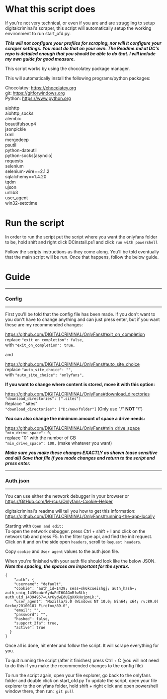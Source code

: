 <h1>
What this script does
</h1>

If you're not very technical, or even if you are and are struggling to setup digitalcriminal's scraper, this script will automatically setup the working environment to run start_ofd.py.

<em> <strong> This will not configure your profiles for scraping, nor will it configure your scraper settings. You must do that on your own. The Readme.md at DC's repo is detailed enough that you should be able to do that. I will include my own guide for good measure. </strong> </em>

This script works by using the chocolatey package manager.

This will automatically install the following programs/python packages:

Chocolatey: https://chocolatey.org <br>
git: https://gitforwindows.org <br>
Python: https://www.python.org <br>

aiohttp <br>
aiohttp_socks <br>
alembic <br>
beautifulsoup4 <br>
jsonpickle <br>
lxml <br>
mergedeep <br>
psutil <br>
python-dateutil <br>
python-socks[asyncio] <br>
requests <br>
selenium <br>
selenium-wire==2.1.2 <br>
sqlalchemy==1.4.20 <br>
tqdm <br>
ujson <br>
urllib3 <br>
user_agent <br>
win32-setctime

<h1>
Run the script
</h1>

In order to run the script put the script where you want the onlyfans folder to be, hold shift and right click DCinstall.ps1 and click `run with powershell`

Follow the scripts instructions as they come along.
You'll be told eventually that the main script will be run. Once that happens, follow the below guide.

<h1>
Guide
</h1>


<hr>
<h3>
Config
</h3>
<hr>

First you'll be told that the config file has been made. If you don't want to you don't have to change anything and can just press enter, but if you want these are my recommended changes:

https://github.com/DIGITALCRIMINAL/OnlyFans#exit_on_completion <br>
replace `"exit_on_completion": false,` <br>
with    `"exit_on_completion": true,` 

and

https://github.com/DIGITALCRIMINAL/OnlyFans#auto_site_choice <br>
replace `"auto_site_choice": "",` <br>
with    `"auto_site_choice": "onlyfans",`

<strong> If you want to change where content is stored, move it with this option: </strong>

https://github.com/DIGITALCRIMINAL/OnlyFans#download_directories <br>
`"download_directories": [".sites"]` <br>
Replace ".sites" <br>
`"download_directories": ["D:/new/folder"]` (Only use "/" <strong> NOT </strong> "\\")

<strong> You can also change the minimum amount of space a drive needs: </strong>

https://github.com/DIGITALCRIMINAL/OnlyFans#min_drive_space <br>
`"min_drive_space": 0,` <br>
replace "0" with the number of GB <br>
`"min_drive_space": 100,` (make whatever you want)

<strong><em>Make sure you make these changes EXACTLY as shown (case sensitive and all)
Save that file if you made changes and return to the script and press enter. </em></strong>
<hr>
<h3>
Auth.json
</h3>
<hr>

You can use either the network debugger in your browser or
https://GitHub.com/M-rcus/Onlyfans-Cookie-Helper

digitalcriminal's readme will tell you how to get this information: https://github.com/DIGITALCRIMINAL/OnlyFans#running-the-app-locally


Starting with `Open and edit:`<br>
To open the network debugger. press Ctrl + shift + I and click on the network tab and press F5.
In the filter type api, and find the init request. Click on it and on the side open `headers`, scroll to `Request headers`.

Copy `cookie` and `User agent` values to the auth.json file.

When you're finished with your auth file should look like the below JSON.<br>
<strong><em>Note the spacing, the spaces are important for the syntax. </em></strong>

```
{
    "auth": {
    "username": "default",
    "cookie": "auth_id=1439; sess=sk6kcueishgj; auth_hash=; auth_uniq_1439=uAr6ydwEdI6OAGoBfw8Lk; auth_uid_14394957=uAr6ydwEdUEgXXkHujpmLk;",
    "user_agent": "Mozilla/5.0 (Windows NT 10.0; Win64; x64; rv:89.0) Gecko/20100101 Firefox/89.0",
    "email": "",
    "password": "",
    "hashed": false,
    "support_2fa": true,
    "active": true
  }
}
```

Once all is done, hit enter and follow the script. It will scrape everything for you.

To quit running the script (after it finishes) press Ctrl + C (you will not need to do this if you make the recommended changes to the config file)

To run the script again, open your file explorer, go back to the onlyfans folder and double click on start_ofd.py
To update the script, open your file explorer to the onlyfans folder, hold shift + right click and open powershell window there, then run:` git pull`